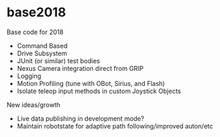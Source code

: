 # base2018
Base code for 2018

* Command Based
* Drive Subsystem
* JUnit (or similar) test bodies
* Nexus Camera integration direct from GRIP
* Logging
* Motion Profiling (tune with OBot, Sirius, and Flash)
* Isolate teleop input methods in custom Joystick Objects

New ideas/growth
* Live data publishing in development mode?
* Maintain robotstate for adaptive path following/improved auton/etc
